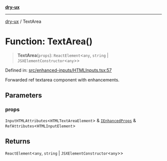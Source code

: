 [**dry-ux**](../README.md)

***

[dry-ux](../globals.md) / TextArea

# Function: TextArea()

> **TextArea**(`props`): `ReactElement`\<`any`, `string` \| `JSXElementConstructor`\<`any`\>\>

Defined in: [src/enhanced-inputs/HTMLInputs.tsx:57](https://github.com/navedr/dry-ux/blob/b8fe047776f9e9943b5ac8e30a3dd152faaba227/src/enhanced-inputs/HTMLInputs.tsx#L57)

Forwarded ref textarea component with enhancements.

## Parameters

### props

`InputHTMLAttributes`\<`HTMLTextAreaElement`\> & [`IEnhancedProps`](../interfaces/IEnhancedProps.md) & `RefAttributes`\<`HTMLInputElement`\>

## Returns

`ReactElement`\<`any`, `string` \| `JSXElementConstructor`\<`any`\>\>
